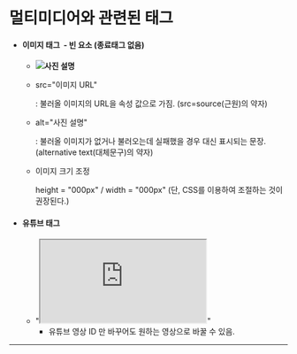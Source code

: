 # 멀티미디어와 관련된 태그

+ <h4>이미지 태그 <img> - 빈 요소 (종료태그 없음)</h4>

  - <strong><img src="이미지 URL" alt="사진 설명"></strong>

  - src="이미지 URL"

    : 불러올 이미지의 URL을 속성 값으로 가짐. (src=source(근원)의 약자)

  - alt="사진 설명"

    : 불러올 이미지가 없거나 불러오는데 실패했을 경우 대신 표시되는 문장. (alternative text(대체문구)의 약자)

  - 이미지 크기 조정 

    height = "000px" / width = "000px"  (단, CSS를 이용하여 조절하는 것이 권장된다.)

+ <h4>유튜브 태그</h4>

  + "<iframe src= "https://www.youtube.com/embed/유튜브영상 ID"></iframe>"
    - 유튜브 영상 ID 만 바꾸어도 원하는 영상으로 바꿀 수 있음. 

-----------------------



